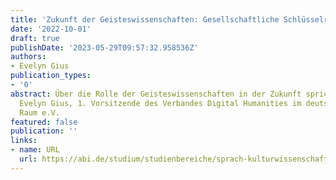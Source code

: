 ```yaml
---
title: 'Zukunft der Geisteswissenschaften: Gesellschaftliche Schlüsselrolle'
date: '2022-10-01'
draft: true
publishDate: '2023-05-29T09:57:32.958536Z'
authors:
- Evelyn Gius
publication_types:
- '0'
abstract: Über die Rolle der Geisteswissenschaften in der Zukunft spricht abi» mit
  Evelyn Gius, 1. Vorsitzende des Verbandes Digital Humanities im deutschsprachigen
  Raum e.V.
featured: false
publication: ''
links:
- name: URL
  url: https://abi.de/studium/studienbereiche/sprach-kulturwissenschaften/sprach-literaturwissenschaften-dolmetschen-und-uebersetzen/geisteswissenschaften-interview
---
```


